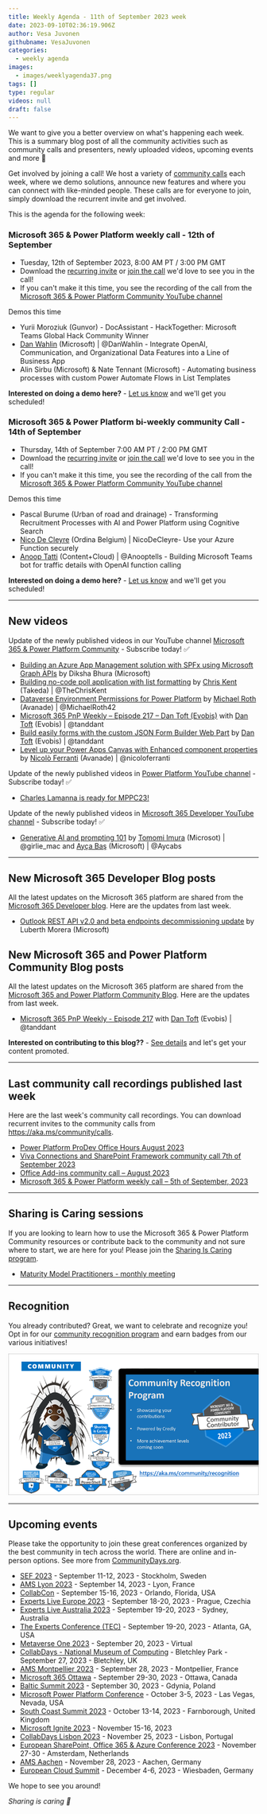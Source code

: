 ```yaml
---
title: Weekly Agenda - 11th of September 2023 week
date: 2023-09-10T02:36:19.906Z
author: Vesa Juvonen
githubname: VesaJuvonen
categories:
  - weekly agenda
images:
  - images/weeklyagenda37.png
tags: []
type: regular
videos: null
draft: false
---
```


We want to give you a better overview on what's happening each week. This is a summary blog post of all the community activities such as community calls and presenters, newly uploaded videos, upcoming events and more 🚀

Get involved by joining a call! We host a variety of [community calls](https://aka.ms/community/calls) each week, where we demo solutions, announce new features and where you can connect with like-minded people. These calls are for everyone to join, simply download the recurrent invite and get involved.

This is the agenda for the following week:

### Microsoft 365 & Power Platform weekly call - 12th of September

* Tuesday, 12th of September 2023, 8:00 AM PT / 3:00 PM GMT
* Download the [recurring invite](https://aka.ms/m365-dev-call) or [join the call](https://aka.ms/m365-dev-call-join) we'd love to see you in the call!
* If you can't make it this time, you see the recording of the call from the [Microsoft 365 & Power Platform Community YouTube channel](https://www.youtube.com/playlist?list=PLR9nK3mnD-OUQOW86tT5dkCRQAVGY7DlH)

Demos this time

* Yurii Moroziuk (Gunvor) - DocAssistant - HackTogether: Microsoft Teams Global Hack Community Winner
* [Dan Wahlin](https://twitter.com/DanWahlin) (Microsoft) | @DanWahlin - Integrate OpenAI, Communication, and Organizational Data Features into a Line of Business App
* Alin Sirbu  (Microsoft) & Nate Tennant (Microsoft) - Automating business processes with custom Power Automate Flows in List Templates

**Interested on doing a demo here?** - [Let us know](https://aka.ms/community/request/demo) and we'll get you scheduled!

### Microsoft 365 & Power Platform bi-weekly community Call - 14th of September

* Thursday, 14th of September 7:00 AM PT / 2:00 PM GMT
* Download the [recurring invite](https://aka.ms/spdev-sig-call) or [join the call](https://aka.ms/spdev-sig-call-join) we'd love to see you in the call!
* If you can't make it this time, you see the recording of the call from the [Microsoft 365 & Power Platform Community YouTube channel](https://www.youtube.com/watch?v=gAqUr9wa2_0&list=PLR9nK3mnD-OURfm5Ypu-wK52cxBv_gXCA)

Demos this time

* Pascal Burume (Urban of road and drainage) - Transforming Recruitment Processes with AI and Power Platform using Cognitive Search
* [Nico De Cleyre](https://twitter.com/NicoDeCleyre) (Ordina Belgium) | NicoDeCleyre- Use your Azure Function securely
* [Anoop Tatti](https://twitter.com/anooptells) (Content+Cloud) | @Anooptells - Building Microsoft Teams bot for traffic details with OpenAI function calling

**Interested on doing a demo here?** - [Let us know](https://aka.ms/community/request/demo) and we'll get you scheduled!

---

## New videos 

Update of the newly published videos in our YouTube channel [Microsoft 365 & Power Platform Community](https://www.youtube.com/channel/UC_mKdhw-V6CeCM7gTo_Iy7w) - Subscribe today! ✅

* [Building an Azure App Management solution with SPFx using Microsoft Graph APIs](https://www.youtube.com/watch?v=WCwUP4BKe-g) by Diksha Bhura (Microsoft)
* [Building no-code poll application with list formatting](https://www.youtube.com/watch?v=Qwx_BtYOGjw) by  [Chris Kent](https://twitter.com/theChrisKent) (Takeda) | @TheChrisKent
* [Dataverse Environment Permissions for Power Platform](https://www.youtube.com/watch?v=0j_9cYkQpc0) by [Michael Roth](https://twitter.com/michaelroth42) (Avanade) | @MichaelRoth42
* [Microsoft 365 PnP Weekly – Episode 217 – Dan Toft (Evobis)](https://www.youtube.com/watch?v=WtoR_GNlGak&) with [Dan Toft](tanddant) (Evobis) | @tanddant
* [Build easily forms with the custom JSON Form Builder Web Part](https://www.youtube.com/watch?v=NCJUMZjCh2U) by [Dan Toft](tanddant) (Evobis) | @tanddant
* [Level up your Power Apps Canvas with Enhanced component properties](https://www.youtube.com/watch?v=jiTvxYAqJjM) by [Nicolò Ferranti](https://twitter.com/nicoloferranti)  (Avanade) | @nicoloferranti

Update of the newly published videos in [Power Platform YouTube channel](https://www.youtube.com/@mspowerplatform) - Subscribe today! ✅

* [Charles Lamanna is ready for MPPC23!](https://www.youtube.com/watch?v=ENn5wT873wo)


Update of the newly published videos in [Microsoft 365 Developer YouTube channel](https://www.youtube.com/@Microsoft365Developer) - Subscribe today! ✅

* [Generative AI and prompting 101](https://www.youtube.com/watch?v=PGI6oxbcYDc) by [Tomomi Imura](https://twitter.com/girlie_mac) (Microsot) | @girlie_mac and [Ayça Baş](https://twitter.com/aycabs) (Microsoft) | @Aycabs

---

## New Microsoft 365 Developer Blog posts

All the latest updates on the Microsoft 365 platform are shared from the [Microsoft 365 Developer blog](https://devblogs.microsoft.com/microsoft365dev/). Here are the updates from last week.

* [Outlook REST API v2.0 and beta endpoints decommissioning update](https://devblogs.microsoft.com/microsoft365dev/outlook-rest-api-v2-0-and-beta-endpoints-decommissioning-update/) by Luberth Morera (Microsoft)

## New Microsoft 365 and Power Platform Community Blog posts

All the latest updates on the Microsoft 365 platform are shared from the [Microsoft 365 and Power Platform Community Blog](https://pnp.github.io/blog/). Here are the updates from last week.

* [Microsoft 365 PnP Weekly - Episode 217](https://pnp.github.io/blog/microsoft-365-pnp-weekly/episode-217/) with [Dan Toft](tanddant) (Evobis) | @tanddant

**Interested on contributing to this blog??** - [See details](https://pnp.github.io/blog/post/contribute-blog/) and let's get your content promoted.

---

## Last community call recordings published last week

Here are the last week's community call recordings. You can download recurrent invites to the community calls from https://aka.ms/community/calls.

* [Power Platform ProDev Office Hours August 2023](https://www.youtube.com/watch?v=087s487jlUQ)
* [Viva Connections and SharePoint Framework community call 7th of September 2023](https://www.youtube.com/watch?v=gksDdjg-4g8)
* [Office Add-ins community call – August 2023](https://www.youtube.com/watch?v=zkOrqpXh-pE&t=865s)
* [Microsoft 365 & Power Platform weekly call – 5th of September, 2023](https://www.youtube.com/watch?v=nfH9epR5Pwk&t=2429s)

---

## Sharing is Caring sessions

If you are looking to learn how to use the Microsoft 365 & Power Platform Community resources or contribute back to the community and not sure where to start, we are here for you! Please join the [Sharing Is Caring program](https://pnp.github.io/sharing-is-caring/).

* [Maturity Model Practitioners - monthly meeting](https://aka.ms/mm4m365/invite)

---

## Recognition

You already contributed? Great, we want to celebrate and recognize you! Opt in for our [community recognition program](https://pnp.github.io/recognitionprogram/) and earn badges from our various initiatives! 

![together-221201.png](images/community-recognization-program.png)

---

## Upcoming events

Please take the opportunity to join these great conferences organized by the best community in tech across the world. There are online and in-person options. See more from [CommunityDays.org](https://www.communitydays.org/).

* [SEF 2023](https://www.communitydays.org/event/2023-09-11/sef-2023) - September 11-12, 2023 - Stockholm, Sweden
* [AMS Lyon 2023](https://www.communitydays.org/event/2023-09-14/ams-lyon-2023) - September 14, 2023 - Lyon, France
* [CollabCon](https://www.communitydays.org/event/2023-09-15/collabcon) - September 15-16, 2023 - Orlando, Florida, USA
* [Experts Live Europe 2023](https://www.communitydays.org/event/2023-09-18/experts-live-europe-2023) - September 18-20, 2023 - Prague, Czechia
* [Experts Live Australia 2023](https://www.communitydays.org/event/2023-09-19/expertlive-australia-2023) - September 19-20, 2023 - Sydney, Australia
* [The Experts Conference (TEC)](https://www.communitydays.org/event/2023-09-19/the-experts-conference-2023) - September 19-20, 2023 - Atlanta, GA, USA
* [Metaverse One 2023](https://www.communitydays.org/event/2023-09-20/metaverse-one-2023) - September 20, 2023 - Virtual
* [CollabDays - National Museum of Computing](https://www.communitydays.org/event/2023-09-27/collabdays-national-museum-of-computing-bletchley-park) - Bletchley Park - September 27, 2023 - Bletchley, UK
* [AMS Montpellier 2023](https://www.communitydays.org/event/2023-09-28/ams-montpellier-2023) - September 28, 2023 - Montpellier, France
* [Microsoft 365 Ottawa](https://www.communitydays.org/event/2023-09-29/microsoft-365-ottawa) - September 29-30, 2023 - Ottawa, Canada
* [Baltic Summit 2023](https://www.communitydays.org/event/2023-09-30/baltic-summit-2023) - September 30, 2023 - Gdynia, Poland
* [Microsoft Power Platform Conference](https://powerplatformconf.com/) - October 3-5, 2023 - Las Vegas, Nevada, USA
* [South Coast Summit 2023](https://www.southcoastsummit.com/) - October 13-14, 2023 - Farnborough, United Kingdom
* [Microsoft Ignite 2023](https://ignite.microsoft.com/) - November 15-16, 2023
* [CollabDays Lisbon 2023](https://www.collabdays.org/2023-lisbon/) - November 25, 2023 - Lisbon, Portugal
* [European SharePoint, Office 365 & Azure Conference 2023](https://www.sharepointeurope.com/) - November 27-30 - Amsterdam, Netherlands
* [AMS Aachen](https://www.communitydays.org/event/2023-11-28/ams-aachen) - November 28, 2023 - Aachen, Germany
* [European Cloud Summit](https://www.cloudsummit.eu/) - December 4-6, 2023 - Wiesbaden, Germany

We hope to see you around!

_Sharing is caring 🧡_
